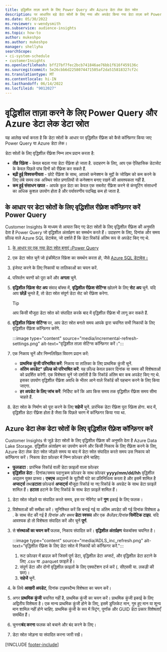 ```yaml
---
title: वृद्धिशील ताज़ा करने के लिए Power Query और Azure डेटा लेक डेटा स्रोत
description: पर आधारित बड़े डेटा स्रोतों के लिए नया और अपडेट किया गया डेटा ताज़ा करें Power Query या Azure डेटा लेक डेटा स्रोत।
ms.date: 05/30/2022
ms.reviewer: v-wendysmith
ms.subservice: audience-insights
ms.topic: how-to
author: mukeshpo
ms.author: mukeshpo
manager: shellyha
searchScope:
- ci-system-schedule
- customerInsights
ms.openlocfilehash: bff27bf7fec2bcb741846ae76bb1f616f459136c
ms.sourcegitcommit: 5e26cbb6d2258074471505af2da515818327cf2c
ms.translationtype: MT
ms.contentlocale: hi-IN
ms.lasthandoff: 06/14/2022
ms.locfileid: "9012027"
---
```

# <a name="incremental-refresh-for-power-query-and-azure-data-lake-data-sources"></a>वृद्धिशील ताज़ा करने के लिए Power Query और Azure डेटा लेक डेटा स्रोत

यह आलेख चर्चा करता है कि डेटा स्रोतों के आधार पर वृद्धिशील रीफ़्रेश को कैसे कॉन्फ़िगर किया जाए Power Query या Azure डेटा लेक।

डेटा स्रोतों के लिए वृद्धिशील रीफ़्रेश निम्न लाभ प्रदान करता है:

- **तीव्र रिफ़्रेश** - केवल बदला गया डेटा रीफ़्रेश हो जाता है. उदाहरण के लिए, आप एक ऐतिहासिक डेटासेट के केवल पिछले पांच दिनों को रीफ़्रेश कर सकते हैं.
- **बढ़ी हुई विश्वसनीयता** - छोटे रीफ़्रेश के साथ, आपको कनेक्शन के मुद्दों के जोखिम को कम करने के लिए लंबे समय तक अस्थिर स्रोत प्रणालियों से कनेक्शन बनाए रखने की आवश्यकता नहीं है.
- **कम हुई संसाधन खपत** - आपके कुल डेटा का केवल एक सबसेट रीफ़्रेश करने से कंप्यूटिंग संसाधनों का अधिक कुशल उपयोग होता है और पर्यावरणीय पदचिह्न कम हो जाता है.

## <a name="configure-incremental-refresh-for-data-sources-based-on-power-query"></a>के आधार पर डेटा स्रोतों के लिए वृद्धिशील रीफ़्रेश कॉन्फ़िगर करें Power Query

Customer Insights के माध्यम से आयात किए गए डेटा स्रोतों के लिए वृद्धिशील रीफ़्रेश की अनुमति देता है Power Query जो वृद्धिशील अंतर्ग्रहण का समर्थन करते हैं। उदाहरण के लिए, दिनांक और समय फ़ील्ड वाले Azure SQL डेटाबेस, जो दर्शाते हैं कि डेटा रिकॉर्ड अंतिम रूप से अपडेट किए गए थे.

1. [के आधार पर एक नया डेटा स्रोत बनाएं।Power Query](connect-power-query.md)

1. एक डेटा स्रोत चुनें जो इंक्रीमेंटल रिफ्रेश का समर्थन करता हो, जैसे [Azure SQL डेटाबेस।](/power-query/connectors/azuresqldatabase)

1. इंजेस्ट करने के लिए निकायों या तालिकाओं का चयन करें.

1. परिवर्तन चरणों को पूरा करें और **अगला** चुनें.

1. **वृद्धिशील रिफ़्रेश सेट अप** संवाद बॉक्स में, **वृद्धिशील रीफ़्रेश सेटिंग्स** खोलने के लिए **सेट अप** चुनें. यदि आप **छोड़ें** चुनते हैं, तो डेटा स्रोत संपूर्ण डेटा सेट को रीफ़्रेश करेगा.
   > [!TIP]
   > आप किसी मौजूदा डेटा स्रोत को संपादित करके बाद में वृद्धिशील रीफ़्रेश भी लागू कर सकते हैं.

1. **वृद्धिशील रिफ़्रेश सेटिंग्स** पर, आप डेटा स्रोत बनाते समय आपके द्वारा चयनित सभी निकायों के लिए वृद्धिशील रीफ़्रेश कॉन्फ़िगर करेंगे.

   :::image type="content" source="media/incremental-refresh-settings.png" alt-text="वृद्धिशील ताज़ा सेटिंग्स कॉन्फ़िगर करें।":::

1. एक निकाय चुनें और निम्नलिखित विवरण प्रदान करें:

   - **प्राथमिक कुंजी परिभाषित करें**: निकाय या तालिका के लिए प्राथमिक कुंजी चुनें.
   - **अंतिम अपडेट" फ़ील्ड को परिभाषित करें**: यह फ़ील्ड केवल प्रकार दिनांक या समय की विशेषताओं को प्रदर्शित करेगी. एक विशेषता चुनें जो दर्शाती है कि रिकॉर्ड अंतिम बार कब अपडेट किए गए थे. इसका उपयोग वृद्धिशील रीफ़्रेश अवधि के भीतर आने वाले रिकॉर्ड की पहचान करने के लिए किया जाएगा.
   - **हर अपडेट के लिए जांच करें**: निर्दिष्ट करें कि आप किस समय तक वृद्धिशील रीफ़्रेश समय सीमा चाहते हैं.

1. डेटा स्रोत के निर्माण को पूरा करने के लिए **सहेजें** चुनें. प्रारंभिक डेटा रीफ़्रेश पूरा रिफ़्रेश होगा. बाद में, वृद्धिशील डेटा रीफ़्रेश होता है जैसा कि पिछले चरण में कॉन्फ़िगर किया गया था.

## <a name="configure-incremental-refresh-for-azure-data-lake-data-sources"></a>Azure डेटा लेक डेटा स्रोतों के लिए वृद्धिशील रीफ़्रेश कॉन्फ़िगर करें

Customer Insights से जुड़े डेटा स्रोतों के लिए वृद्धिशील रीफ़्रेश की अनुमति देता है Azure Data Lake Storage. वृद्धिशील अंतर्ग्रहण का उपयोग करने और किसी निकाय के लिए रीफ़्रेश करने के लिए, Azure डेटा लेक डेटा स्रोत जोड़ते समय या बाद में डेटा स्रोत संपादित करते समय उस निकाय को कॉन्फ़िगर करें। निकाय डेटा फ़ोल्डर में निम्न फ़ोल्डर होने चाहिए:

- **फुलडाटा** : प्रारंभिक रिकॉर्ड वाली डेटा फ़ाइलों वाला फ़ोल्डर
- **वृद्धिशील डेटा** : दिनांक/समय पदानुक्रम फ़ोल्डर के साथ फ़ोल्डर **yyyy/mm/dd/hh** वृद्धिशील अद्यतन युक्त प्रारूप। **एचएच** अद्यतनों के यूटीसी घंटे का प्रतिनिधित्व करता है और इसमें शामिल है **अप्सर्ट्स** तथा**हटाता** फ़ोल्डर्स **अप्सर्ट्स** मौजूदा रिकॉर्ड या नए रिकॉर्ड के अपडेट के साथ डेटा फ़ाइलें शामिल हैं। **हटाता** हटाने के लिए रिकॉर्ड के साथ डेटा फ़ाइलें शामिल हैं।

1. डेटा स्रोत जोड़ते या संपादित करते समय, इस पर नेविगेट करें **गुण** इकाई के लिए फलक।

1. विशेषताओं की समीक्षा करें। सुनिश्चित करें कि बनाई गई या अंतिम अपडेट की गई दिनांक विशेषता a . के साथ सेट की गई है *दिनांक और समय* **डेटा स्वरूप** और एक *कैलेंडर.दिनांक* **सिमेंटिक टाइप**. यदि आवश्यक हो तो विशेषता संपादित करें और चुनें **पूर्ण**.

1. से **संस्थाओं का चयन करें** फलक, निकाय संपादित करें। **वृद्धिशील अंतर्ग्रहण** चेकबॉक्स चयनित है।

   :::image type="content" source="media/ADLS_inc_refresh.png" alt-text="वृद्धिशील रीफ़्रेश के लिए डेटा स्रोत में निकायों को कॉन्फ़िगर करें.":::

   1. रूट फ़ोल्डर में ब्राउज़ करें जिसमें पूर्ण डेटा, वृद्धिशील डेटा अप्सर्ट, और वृद्धिशील डेटा हटाने के लिए .csv या .parquet फ़ाइलें हैं।
   1. संपूर्ण डेटा और दोनों वृद्धिशील फ़ाइलों के लिए एक्सटेंशन दर्ज करें (\. सीएसवी या\. लकड़ी की छत)।
   1. **सहेजें** चुनें.

1. के लिये **आखरी अपडेट**, दिनांक टाइमस्टैम्प विशेषता का चयन करें।

1. अगर **प्राथमिक कुंजी** चयनित नहीं है, प्राथमिक कुंजी का चयन करें। प्राथमिक कुंजी इकाई के लिए अद्वितीय विशेषता है। एक मान्य प्राथमिक कुंजी होने के लिए, इसमें डुप्लिकेट मान, गुम हुए मान या शून्य मान शामिल नहीं होने चाहिए. प्राथमिक कुंजी के रूप में स्ट्रिंग, पूर्णांक और GUID डेटा प्रकार विशेषताएँ समर्थित हैं।

1. चुनना**बंद करना** फलक को बचाने और बंद करने के लिए।

1. डेटा स्रोत जोड़ना या संपादित करना जारी रखें।

[!INCLUDE [footer-include](includes/footer-banner.md)]
